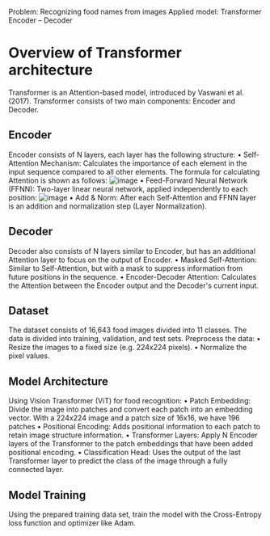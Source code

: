 Problem: Recognizing food names from images
Applied model: Transformer Encoder – Decoder
# Overview of Transformer architecture
Transformer is an Attention-based model, introduced by Vaswani et al. (2017). Transformer consists of two main components: Encoder and Decoder.
## Encoder
Encoder consists of N layers, each layer has the following structure:
• Self-Attention Mechanism: Calculates the importance of each element in the input sequence compared to all other elements. The formula for calculating Attention is shown as follows:
![image](https://github.com/user-attachments/assets/b222e571-8902-4c15-8421-3483f524ce9c)
• Feed-Forward Neural Network (FFNN): Two-layer linear neural network, applied independently to each position:
![image](https://github.com/user-attachments/assets/3fc12e67-3e2c-4481-8582-29d7100be10b)
• Add & Norm: After each Self-Attention and FFNN layer is an addition and normalization step (Layer Normalization).
## Decoder
Decoder also consists of N layers similar to Encoder, but has an additional Attention layer to focus on the output of Encoder.
• Masked Self-Attention: Similar to Self-Attention, but with a mask to suppress information from future positions in the sequence.
• Encoder-Decoder Attention: Calculates the Attention between the Encoder output and the Decoder's current input.
## Dataset
The dataset consists of 16,643 food images divided into 11 classes. The data is divided into training, validation, and test sets.
Preprocess the data:
• Resize the images to a fixed size (e.g. 224x224 pixels).
• Normalize the pixel values.
## Model Architecture
Using Vision Transformer (ViT) for food recognition:
• Patch Embedding: Divide the image into patches and convert each patch into an embedding vector. With a 224x224 image and a patch size of 16x16, we have 196 patches
• Positional Encoding: Adds positional information to each patch to retain image structure information.
• Transformer Layers: Apply N Encoder layers of the Transformer to the patch embeddings that have been added positional encoding.
• Classification Head: Uses the output of the last Transformer layer to predict the class of the image through a fully connected layer.
## Model Training
Using the prepared training data set, train the model with the Cross-Entropy loss function and optimizer like Adam.
